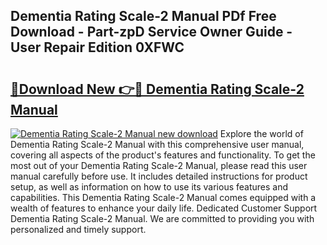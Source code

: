 ## Dementia Rating Scale-2 Manual PDf Free Download - Part-zpD Service Owner Guide - User Repair Edition 0XFWC

# <h2><a href="http://bc30766.oget.top/?id=Dementia+Rating+Scale-2+Manual">🔗Download New 👉🔴 Dementia Rating Scale-2 Manual</a></h2>

[![Dementia Rating Scale-2 Manual new download](https://i.imgur.com/5g1atiW.png)](http://bc30766.oget.top/?id=Dementia+Rating+Scale-2+Manual)
Explore the world of Dementia Rating Scale-2 Manual with this comprehensive user manual, covering all aspects of the product's features and functionality. To get the most out of your Dementia Rating Scale-2 Manual, please read this user manual carefully before use. It includes detailed instructions for product setup, as well as information on how to use its various features and capabilities. This Dementia Rating Scale-2 Manual comes equipped with a wealth of features to enhance your daily life. Dedicated Customer Support Dementia Rating Scale-2 Manual. We are committed to providing you with personalized and timely support.
